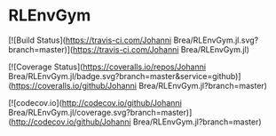 # RLEnvGym

[![Build Status](https://travis-ci.com/Johanni Brea/RLEnvGym.jl.svg?branch=master)](https://travis-ci.com/Johanni Brea/RLEnvGym.jl)

[![Coverage Status](https://coveralls.io/repos/Johanni Brea/RLEnvGym.jl/badge.svg?branch=master&service=github)](https://coveralls.io/github/Johanni Brea/RLEnvGym.jl?branch=master)

[![codecov.io](http://codecov.io/github/Johanni Brea/RLEnvGym.jl/coverage.svg?branch=master)](http://codecov.io/github/Johanni Brea/RLEnvGym.jl?branch=master)
